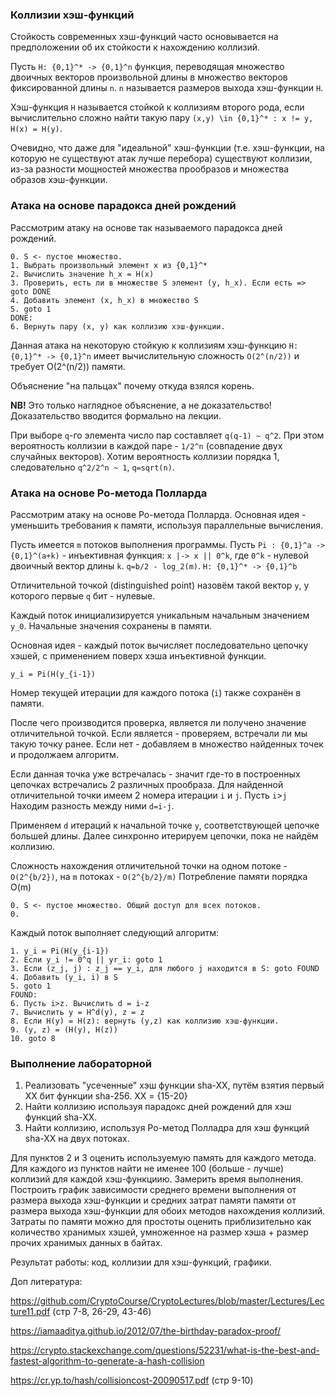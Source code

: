 ### Коллизии хэш-функций

Стойкость современных хэш-функций часто основывается на предположении об их стойкости к нахождению коллизий.

Пусть `H: {0,1}^* -> {0,1}^n` функция, переводящая множество двоичных векторов произвольной длины 
в множество векторов фиксированной длины `n`. `n` называется размеров выхода хэш-функции `H`.

Хэш-функция `H` называется стойкой к коллизиям второго рода, если вычислительно сложно найти такую пару `(x,y) \in {0,1}^* :
x != y, H(x) = H(y)`.

Очевидно, что даже для "идеальной" хэш-функции (т.е. хэш-функции, на которую не существуют атак лучше перебора)
существуют коллизии, из-за разности мощностей множества прообразов и множества образов хэш-функции.

### Атака на основе парадокса дней рождений

Рассмотрим атаку на основе так называемого парадокса дней рождений. 

```
0. S <- пустое множество.
1. Выбрать произвольный элемент x из {0,1}^*
2. Вычислить значение h_x = H(x)
3. Проверить, есть ли в множестве S элемент (y, h_x). Если есть => goto DONE
4. Добавить элемент (x, h_x) в множество S
5. goto 1
DONE:
6. Вернуть пару (x, y) как коллизию хэш-функции.
```
 
Данная атака на некоторую стойкую к коллизиям хэш-функцию `H: {0,1}^* -> {0,1}^n` имеет вычислительную сложность `O(2^(n/2))` и 
требует O(2^(n/2)) памяти.

Объяснение "на пальцах" почему откуда взялся корень.

**NB!** Это только наглядное объяснение, а не доказательство! Доказательство вводится формально на лекции.

При выборе `q`-го элемента число пар составляет `q(q-1) ~ q^2`. При этом вероятность коллизии в каждой паре - `1/2^n` (совпадение двух случайных векторов). Хотим вероятность коллизии порядка 1, следовательно `q^2/2^n ~ 1`, `q=sqrt(n)`.

### Атака на основе Ро-метода Полларда

Рассмотрим атаку на основе Ро-метода Полларда.
Основная идея - уменьшить требования к памяти, используя параллельные вычисления.

Пусть имеется `m` потоков выполнения программы. Пусть `Pi : {0,1}^a -> {0,1}^(a+k)` - инъективная функция: `x |-> x || 0^k`, 
где `0^k` - нулевой двоичный вектор длины `k`. `q=b/2 - log_2(m)`. `H: {0,1}^* -> {0,1}^b`

Отличительной точкой (distinguished point) назовём такой вектор `y`, у которого первые `q` бит - нулевые.

Каждый поток инициализируется уникальным начальным значением `y_0`. Начальные значения сохранены в памяти.

Основная идея - каждый поток вычисляет последовательно цепочку хэшей, с применением поверх хэша инъективной функции.

`y_i = Pi(H(y_{i-1})`

Номер текущей итерации для каждого потока (`i`) также сохранён в памяти.

После чего производится проверка, является ли получено значение отличительной точкой. Если является - проверяем, встречали ли
мы такую точку ранее. Если нет - добавляем в множество найденных точек и продолжаем алгоритм.

Если данная точка уже встречалась - значит где-то в построенных цепочках встречались 2 различных прообраза.
Для найденной отличительной точки имеем 2 номера итерации `i` и `j`. Пусть `i`>`j` Находим разность между ними `d=i-j`.

Применяем `d` итераций к начальной точке `y`, соответствующей цепочке большей длины. Далее синхронно итерируем цепочки,
пока не найдём коллизию.

Сложность нахождения отличительной точки на одном потоке - `O(2^{b/2})`, на `m` потоках - `O(2^{b/2}/m)`
Потребление памяти порядка O(m)


```
0. S <- пустое множество. Общий доступ для всех потоков.
0.
```
Каждый поток выполняет следующий алгоритм:

```
1. y_i = Pi(H(y_{i-1})
2. Если y_i != 0^q || yr_i: goto 1
3. Если (z_j, j) : z_j == y_i, для любого j находится в S: goto FOUND
4. Добавить (y_i, i) в S
5. goto 1
FOUND: 
6. Пусть i>z. Вычислить d = i-z
7. Вычислить y = H^d(y), z = z
8. Если H(y) = H(z): вернуть (y,z) как коллизию хэш-функции.
9. (y, z) = (H(y), H(z))
10. goto 8
```

### Выполнение лабораторной
1. Реализовать "усеченные" хэш функции sha-XX, путём взятия первый XX бит функции sha-256. XX = {15-20}
2. Найти коллизию используя парадокс дней рождений для хэш функций sha-XX.
3. Найти коллизию, используя Ро-метод Полладра для хэш функций sha-XX на двух потоках.

Для пунктов 2 и 3 оценить используемую память для каждого метода. Для каждого из пунктов найти не именее 100 (больше - лучше) коллизий для каждой хэш-функциию. Замерить время выполнения. Построить график зависимости
среднего времени выполнения от размера выхода хэш-функции и средних затрат памяти памяти от размера выхода хэш-функции для обоих методов нахождения коллизий. Затраты по памяти можно для простоты оценить приблизительно как количество хранимых хэшей, умноженное на размер хэша + размер прочих хранимых данных в байтах.

Результат работы: код, коллизии для хэш-функций, графики.

Доп литература:

https://github.com/CryptoCourse/CryptoLectures/blob/master/Lectures/Lecture11.pdf (стр 7-8, 26-29, 43-46)

https://iamaaditya.github.io/2012/07/the-birthday-paradox-proof/

https://crypto.stackexchange.com/questions/52231/what-is-the-best-and-fastest-algorithm-to-generate-a-hash-collision

https://cr.yp.to/hash/collisioncost-20090517.pdf (стр 9-10)
